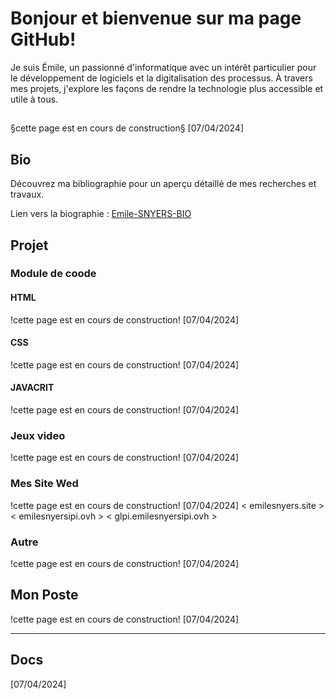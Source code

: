 # Bonjour et bienvenue sur ma page GitHub! 
Je suis Émile, un passionné d'informatique avec un intérêt particulier pour le développement de logiciels et la digitalisation des processus. 
À travers mes projets, j'explore les façons de rendre la technologie plus accessible et utile à tous. 
##
§cette page est en cours de construction§ [07/04/2024]

## Bio
Découvrez ma bibliographie pour un aperçu détaillé de mes recherches et travaux.

Lien vers la biographie :   [Emile-SNYERS-BIO](https://github.com/EmileSNYERS/EmileSNYERS/blob/main/Emile-SNYERS-BIO.md)


## Projet 
### Module  de coode 
#### HTML
!cette page est en cours de construction! [07/04/2024]
#### CSS
!cette page est en cours de construction! [07/04/2024]
#### JAVACRIT
!cette page est en cours de construction! [07/04/2024]
### Jeux video
!cette page est en cours de construction! [07/04/2024]
### Mes Site Wed
!cette page est en cours de construction! [07/04/2024]
< emilesnyers.site >
< emilesnyersipi.ovh >
< glpi.emilesnyersipi.ovh >
### Autre
!cette page est en cours de construction! [07/04/2024]
## Mon Poste
!cette page est en cours de construction! [07/04/2024]


---
## Docs
<cette page est en cours de construction> [07/04/2024]
